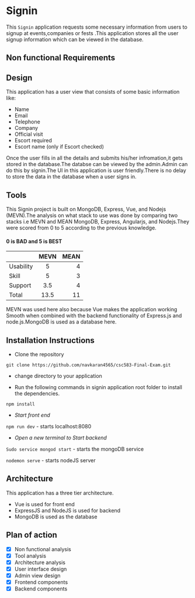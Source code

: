 # Signin
This `Signin` application requests some necessary information from users to signup at events,companies or fests .This application stores all the user signup information which can be viewed in the database.

## Non functional Requirements

## Design

This application has a user view that consists of some basic information like:

* Name
* Email
* Telephone
* Company
* Official visit
* Escort required
* Escort name (only if Escort checked)

Once the user fills in all the details and submits his/her infromation,it gets stored in the database.The databse can be viewed by the admin.Admin can do this by signin.The UI in this application is user friendly.There is no delay to store the data in the database when a user signs in.

## Tools

This Signin project is built on MongoDB, Express, Vue, and Nodejs (MEVN).The analysis on what stack to use was done by comparing two stacks i.e MEVN and MEAN MongoDB, Express, Angularjs, and Nodejs.They were scored from 0 to 5 according to the previous knowledge.

#### 0 is BAD and 5 is BEST

|               |   MEVN    |  MEAN |
| ------------- |:---------:| -----:|
| Usability     |    5	    |   4   |
| Skill	        |    5      | 	3   |
| Support       | 	3.5     |	  4   |
| Total	        |   13.5    |  11   |

MEVN was used here also because Vue makes the application working Smooth when combined with the backend functionality of Express.js and node.js.MongoDB is used as a database here.

## Installation Instructions

* Clone the repository

`git clone https://github.com/navkaran4565/csc583-Final-Exam.git`

* change directory to your application

* Run the following commands in signin application root folder to install the dependencies.

`npm install`

* *Start front end*

`npm run dev` - starts localhost:8080

* *Open a new terminal to Start backend*

`Sudo service mongod start` - starts the mongoDB service

`nodemon serve` - starts nodeJS server

## Architecture

This application has a three tier architecture.

* Vue is used for front end
* ExpressJS and NodeJS is used for backend
* MongoDB is used as the database

## Plan of action

- [x] Non functional analysis
- [x] Tool analysis
- [x] Architecture analysis
- [x] User interface design
- [x] Admin view design
- [x] Frontend components
- [x] Backend components
